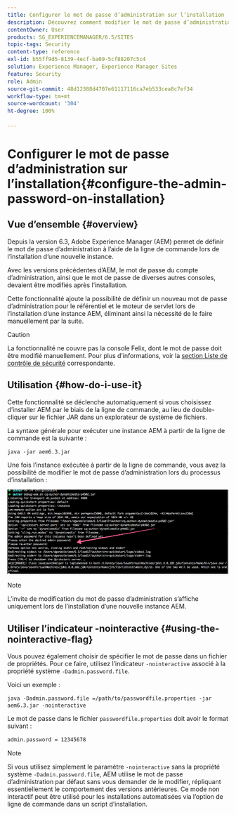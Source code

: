 ```yaml
---
title: Configurer le mot de passe d’administration sur l’installation
description: Découvrez comment modifier le mot de passe d’administration lors de l’installation d’Adobe Experience Manager.
contentOwner: User
products: SG_EXPERIENCEMANAGER/6.5/SITES
topic-tags: Security
content-type: reference
exl-id: b55ff9d5-8139-4ecf-ba09-5cf88207c5c4
solution: Experience Manager, Experience Manager Sites
feature: Security
role: Admin
source-git-commit: 48d12388d4707e61117116ca7eb533cea8c7ef34
workflow-type: tm+mt
source-wordcount: '304'
ht-degree: 100%

---
```


# Configurer le mot de passe d’administration sur l’installation{#configure-the-admin-password-on-installation}

## Vue d’ensemble {#overview}

Depuis la version 6.3, Adobe Experience Manager (AEM) permet de définir le mot de passe d’administration à l’aide de la ligne de commande lors de l’installation d’une nouvelle instance.

Avec les versions précédentes d’AEM, le mot de passe du compte d’administration, ainsi que le mot de passe de diverses autres consoles, devaient être modifiés après l’installation.

Cette fonctionnalité ajoute la possibilité de définir un nouveau mot de passe d’administration pour le référentiel et le moteur de servlet lors de l’installation d’une instance AEM, éliminant ainsi la nécessité de le faire manuellement par la suite.

>[!CAUTION]
>
>La fonctionnalité ne couvre pas la console Felix, dont le mot de passe doit être modifié manuellement. Pour plus d’informations, voir la [section Liste de contrôle de sécurité](/help/sites-administering/security-checklist.md#change-default-passwords-for-the-aem-and-osgi-console-admin-accounts) correspondante.

## Utilisation {#how-do-i-use-it}

Cette fonctionnalité se déclenche automatiquement si vous choisissez d’installer AEM par le biais de la ligne de commande, au lieu de double-cliquer sur le fichier JAR dans un explorateur de système de fichiers.

La syntaxe générale pour exécuter une instance AEM à partir de la ligne de commande est la suivante :

```shell
java -jar aem6.3.jar
```

Une fois l’instance exécutée à partir de la ligne de commande, vous avez la possibilité de modifier le mot de passe d’administration lors du processus d’installation :

![chlimage_1-116](assets/chlimage_1-116a.png)

>[!NOTE]
>
>L’invite de modification du mot de passe d’administration s’affiche uniquement lors de l’installation d’une nouvelle instance AEM.

## Utiliser l’indicateur -nointeractive {#using-the-nointeractive-flag}

Vous pouvez également choisir de spécifier le mot de passe dans un fichier de propriétés. Pour ce faire, utilisez l’indicateur `-nointeractive` associé à la propriété système `-Dadmin.password.file`.

Voici un exemple :

```shell
java -Dadmin.password.file =/path/to/passwordfile.properties -jar aem6.3.jar -nointeractive
```

Le mot de passe dans le fichier `passwordfile.properties` doit avoir le format suivant :

```xml
admin.password = 12345678
```

>[!NOTE]
>
>Si vous utilisez simplement le paramètre `-nointeractive` sans la propriété système `-Dadmin.password.file`, AEM utilise le mot de passe d’administration par défaut sans vous demander de le modifier, répliquant essentiellement le comportement des versions antérieures. Ce mode non interactif peut être utilisé pour les installations automatisées via l’option de ligne de commande dans un script d’installation.
